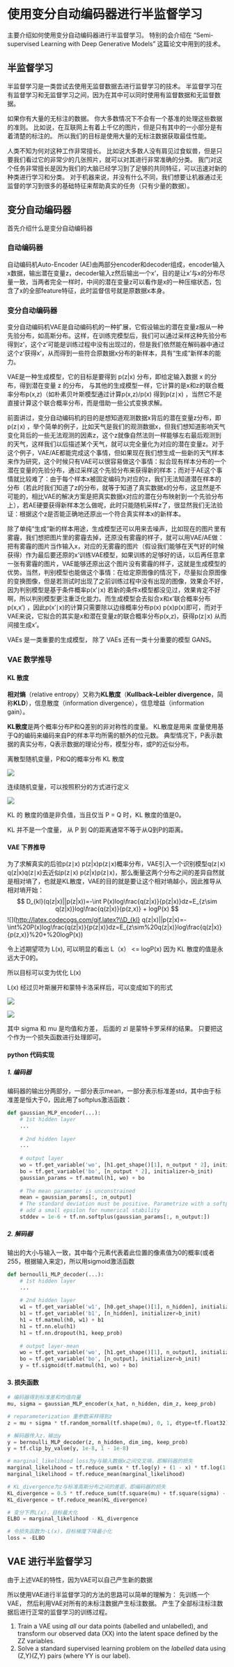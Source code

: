 # 使用变分自动编码器进行半监督学习

主要介绍如何使用变分自动编码器进行半监督学习。  特别的会介绍在 “Semi-supervised Learning with Deep Generative Models” 这篇论文中用到的技术。 



## 半监督学习

半监督学习是一类尝试去使用无监督数据去进行监督学习的技术。 半监督学习在有监督学习和无监督学习之间，因为在其中可以同时使用有监督数据和无监督数据。

如果你有大量的无标注的数据。 你大多数情况下不会有一个基准的处理这些数据的准则。 比如说，在互联网上有着上千亿的图片，但是只有其中的一小部分是有着清楚的标注的。 所以我们的目标是使用大量的无标注数据获取最佳性能。

人类不知为何对这种工作非常擅长。 比如说大多数人没有肩见过食蚁兽，但是只要我们看过它的非常少的几张照片，就可以对其进行非常准确的分类。 我门对这个任务非常擅长是因为我们的大脑已经学习到了足够的共同特征，可以迅速对新的种类进行学习和分类。 对于机器来说，并没有什么不同，我们想要让机器通过无监督的学习到很多的基础特征来帮助真实的任务（只有少量的数据）。





## 变分自动编码器

首先介绍什么是变分自动编码器

### 自动编码器

自动编码机Auto-Encoder (AE)由两部分encoder和decoder组成，encoder输入x数据，输出潜在变量z，decoder输入z然后输出一个x’，目的是让x’与x的分布尽量一致，当两者完全一样时，中间的潜在变量z可以看作是x的一种压缩状态，包含了x的全部feature特征，此时监督信号就是原数据x本身。 

### 变分自动编码器

变分自动编码机VAE是自动编码机的一种扩展，它假设输出的潜在变量z服从一种先验分布，如高斯分布。这样，在训练完模型后，我们可以通过采样这种先验分布得到z’，这个z’可能是训练过程中没有出现过的，但是我们依然能在解码器中通过这个z’获得x’，从而得到一些符合原数据x分布的新样本，具有“生成“新样本的能力。

VAE是一种生成模型，它的目标是要得到 p(z|x) 分布，即给定输入数据 x 的分布，得到潜在变量 z 的分布， 与其他的生成模型一样，它计算的是x和z的联合概率分布p(x,z)（如朴素贝叶斯模型通过计算p(x,z)/p(x) 得到p(z∣x) ，当然它不是直接计算这个联合概率分布，而是借助一些公式变换求解。



前面讲过，变分自动编码机的目的是想知道观测数据x背后的潜在变量z分布，即p(z∣x) ，举个简单的例子，比如天气是我们的观测数据x，但我们想知道影响天气变化背后的一些无法观测的因素z，这个z就像自然法则一样能够左右最后观测到的天气，这样我们以后描述某个天气，就可以完全量化为对应的潜在变量z。对于这个例子，VAE/AE都能完成这个事情，但如果现在我们想生成一些新的天气样本来作为研究，这个时候只有VAE可以很容易做这个事情：拟合现有样本分布的一个潜在变量的先验分布，通过采样这个先验分布来获得新的样本；而对于AE这个事情就比较难了：由于每个样本x被固定编码为对应的z，我们无法知道潜在样本的分布（若此时我们知道了z的分布，就等于知道了真实数据x的分布，这显然是不可能的，相比VAE的解决方案是把真实数据x对应的潜在分布映射到一个先验分布上），若AE硬要获得新样本怎么做呢，此时只能随机采样z了，很显然我们无法验证：根据这个z是否能正确地还原出一个符合真实样本x的新样本。

除了单纯“生成“新的样本用途，生成模型还可以用来去噪声，比如现在的图片里有雾霾，我们想把图片里的雾霾去掉，还原没有雾霾的样子，就可以用VAE/AE做：把有雾霾的图片当作输入x，对应的无雾霾的图片（假设我们能够在天气好的时候获得）作为最后要还原的x’训练VAE模型，如果训练的足够好的话，以后再任意拿一张有雾霾的图片，VAE能够还原出这个图片没有雾霾的样子，这就是生成模型的优势。当然，判别模型也能做这个事情：在给定原图像的情况下，尽量拟合原图像的变换图像，但是若测试时出现了之前训练过程中没有出现的图像，效果会不好，因为判别模型是基于条件概率p(x′∣x) 若新的条件x模型都没见过，效果肯定不好啊，所以判别模型更注重泛化能力。而生成模型会去拟合x和x’联合概率分布p(x,x′) ，因此p(x′∣x)的计算只需要除以边缘概率分布p(x) p(x)p(x)即可，而对于VAE来说，它拟合的其实是x和潜在变量z的联合概率分布p(x,z)，获得p(z∣x) 从而间接生成x’。



VAEs 是一类重要的生成模型， 除了 VAEs 还有一类十分重要的模型 GANS。 



### VAE 数学推导

#### KL 散度

**相对熵**（relative entropy）又称为**KL散度**（**Kullback–Leibler divergence**，简称**KLD**），信息散度（information divergence），信息增益（information gain）。

**KL散度**是两个概率分布P和Q差别的非对称性的度量。 KL散度是用来 度量使用基于Q的编码来编码来自P的样本平均所需的额外的位元数。 典型情况下，P表示数据的真实分布，Q表示数据的理论分布，模型分布，或P的近似分布。

离散型随机变量，P和Q的概率分布 KL 散度

![](http://latex.codecogs.com/gif.latex?\\D_{kl}(P||Q)=-\sum_{i}P(x)ln\frac{Q(i)}{P(i)})

连续随机变量，可以按照积分的方式进行定义

![](http://latex.codecogs.com/gif.latex?\\D_{kl}(P||Q)=-\int_{-\infty}^{\infty}P(x)ln\frac{Q(i)}{P(i)}dx)

KL 的 散度的值是非负值，当且仅当 P = Q 时，KL 散度的值是0。

KL 并不是一个度量， 从 P 到 Q的距离通常不等于从Q到P的距离。



#### VAE 下界推导

为了求解真实的后验p(z∣x) p(z|x)p(z∣x)概率分布，VAE引入一个识别模型q(z∣x) q(z|x)q(z∣x)去近似p(z∣x) p(z|x)p(z∣x)，那么衡量这两个分布之间的差异自然就是相对墒了，也就是KL散度，VAE的目的就是要让这个相对墒越小，因此推导从相对墒开始：
$$
D_{kl}(q(z|x)||p(z|x))=-\int P(x)log\frac{q(z|x)}{p(z|x)}dz=E_{z\sim q(z|x)}log\frac{q(z|x)}{p(z,x)} + logP(x)
$$
![](http://latex.codecogs.com/gif.latex?\\D_{kl} q(z|x)||p(z|x)=-\int%20P(x)log\frac{q(z|x)}{p(z|x)}dz=E_{z\sim%20q(z|x)}log\frac{q(z|x)}{p(z,x)}%20+%20logP(x))

令上述期望项为  L(x), 可以明显的看出  L（x） <= logP(x)    因为 KL 散度的值是永远大于0的。

所以目标可以变为优化 L(x)

L(x) 经过贝叶斯展开和蒙特卡洛采样后，可以变成如下的形式

![](<http://latex.codecogs.com/gif.latex?\\L(x)=-KLq(z|x)||p(z|x)%20+%20E_{z\sim%20q(z|x)}logP(z,x)>)

![](<http://latex.codecogs.com/gif.latex?\\=\frac{1}{2}\sum_{j=1}^{J}1+log(\sigma_j^2)-\mu_j^2-\sigma_j^2%20+%20\frac{1}{L}\sum_{l=1}{L}logp(x|z_l)>)

其中 sigma 和 mu 是均值和方差， 后面的 zl 是蒙特卡罗采样的结果。  只要把这个作为一个损失函数进行处理即可。

#### python 代码实现

##### 1. 编码器

编码器的输出分两部分，一部分表示mean，一部分表示标准差std，其中由于标准差是恒大于0，因此用了softplus激活函数：

```python
def gaussian_MLP_encoder(...):
	# 1st hidden layer
	...
	
	# 2nd hidden layer
	...
	
	# output layer
	wo = tf.get_variable('wo', [h1.get_shape()[1], n_output * 2], initializer=w_init)
	bo = tf.get_variable('bo', [n_output * 2], initializer=b_init)
	gaussian_params = tf.matmul(h1, wo) + bo
	
	# The mean parameter is unconstrained
	mean = gaussian_params[:, :n_output]
	# The standard deviation must be positive. Parametrize with a softplus and
	# add a small epsilon for numerical stability
	stddev = 1e-6 + tf.nn.softplus(gaussian_params[:, n_output:])
```

##### 2. 解码器

输出的大小与输入一致，其中每个元素代表着此位置的像素值为0的概率(或者255，根据输入来定)，所以用sigmoid激活函数

```python
def bernoulli_MLP_decoder(...):
	# 1st hidden layer
	...
	
	# 2nd hidden layer
	w1 = tf.get_variable('w1', [h0.get_shape()[1], n_hidden], initializer=w_init)
	b1 = tf.get_variable('b1', [n_hidden], initializer=b_init)
	h1 = tf.matmul(h0, w1) + b1
	h1 = tf.nn.elu(h1)
	h1 = tf.nn.dropout(h1, keep_prob)
	
	# output layer-mean
	wo = tf.get_variable('wo', [h1.get_shape()[1], n_output], initializer=w_init)
	bo = tf.get_variable('bo', [n_output], initializer=b_init)
	y = tf.sigmoid(tf.matmul(h1, wo) + bo)
```

#### 3. 损失函数

```python
# 编码器得到标准差和均值向量
mu, sigma = gaussian_MLP_encoder(x_hat, n_hidden, dim_z, keep_prob)

# reparameterization 重参数采样得到z
z = mu + sigma * tf.random_normal(tf.shape(mu), 0, 1, dtype=tf.float32)

# 解码器传入z，输出y
y = bernoulli_MLP_decoder(z, n_hidden, dim_img, keep_prob)
y = tf.clip_by_value(y, 1e-8, 1 - 1e-8)

# marginal_likelihood loss为y与输入数据x之间交叉墒，即解码器的损失
marginal_likelihood = tf.reduce_sum(x * tf.log(y) + (1 - x) * tf.log(1 - y), 1)
marginal_likelihood = tf.reduce_mean(marginal_likelihood)

# KL_divergence为z与标准高斯分布之间的差距，即编码器的损失
KL_divergence = 0.5 * tf.reduce_sum(tf.square(mu) + tf.square(sigma) - tf.log(1e-8 + tf.square(sigma)) - 1, 1)
KL_divergence = tf.reduce_mean(KL_divergence)

# 变分下界L(x)，目标最大化
ELBO = marginal_likelihood - KL_divergence

# 令损失函数为-L(x)，目标梯度下降最小化
loss = -ELBO
```



## VAE 进行半监督学习

由于上述VAE的特性，因为VAE可以自己产生新的数据

所以使用VAE进行半监督学习的方法的思路可以简单的理解为： 先训练一个VAE， 然后利用VAE对所有的未标注数据产生标注数据。 产生了全部标注标注数据后进行正常的监督学习的训练过程。

1. Train a VAE using *all* our data points (labelled and unlabelled), and transform our observed data (XX) into the latent space defined by the ZZ variables.
2. Solve a standard supervised learning problem on the *labelled* data using (Z,Y)(Z,Y) pairs (where YY is our label).